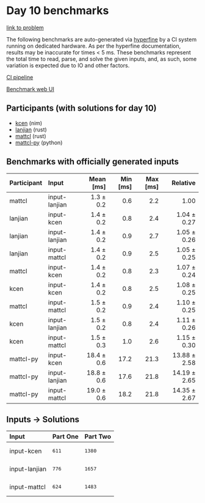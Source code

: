 # Day 10 benchmarks

[link to problem](https://adventofcode.com/2024/day/10)

The following benchmarks are auto-generated via
[hyperfine](https://github.com/sharkdp/hyperfine) by a CI system running on
dedicated hardware. As per the hyperfine documentation, results may be
inaccurate for times < 5 ms. These benchmarks represent the total time to read,
parse, and solve the given inputs, and, as such, some variation is expected due
to IO and other factors.

[CI pipeline](http://ci.papercode.net:8080/teams/main/pipelines/aoc2024)

[Benchmark web UI](https://aoc.ancalagon.black)


## Participants (with solutions for day 10)

- [kcen](https://github.com/kcen/aoc2024) (nim)
- [lanjian](https://github.com/lanjian/aoc-2024) (rust)
- [mattcl](https://github.com/mattcl/aoc2024) (rust)
- [mattcl-py](https://github.com/mattcl/aoc2024-py) (python)


## Benchmarks with officially generated inputs

| Participant | Input | Mean [ms] | Min [ms] | Max [ms] | Relative |
|:---|:---|---:|---:|---:|---:|
| mattcl | input-lanjian | 1.3 ± 0.2 | 0.6 | 2.2 | 1.00 |
| lanjian | input-kcen | 1.4 ± 0.2 | 0.8 | 2.4 | 1.04 ± 0.27 |
| lanjian | input-lanjian | 1.4 ± 0.2 | 0.9 | 2.7 | 1.05 ± 0.26 |
| lanjian | input-mattcl | 1.4 ± 0.2 | 0.9 | 2.5 | 1.05 ± 0.25 |
| mattcl | input-kcen | 1.4 ± 0.2 | 0.8 | 2.3 | 1.07 ± 0.24 |
| kcen | input-kcen | 1.4 ± 0.2 | 0.8 | 2.5 | 1.08 ± 0.25 |
| mattcl | input-mattcl | 1.5 ± 0.2 | 0.9 | 2.4 | 1.10 ± 0.25 |
| kcen | input-lanjian | 1.5 ± 0.2 | 0.8 | 2.4 | 1.11 ± 0.26 |
| kcen | input-mattcl | 1.5 ± 0.3 | 1.0 | 2.6 | 1.15 ± 0.30 |
| mattcl-py | input-kcen | 18.4 ± 0.6 | 17.2 | 21.3 | 13.88 ± 2.58 |
| mattcl-py | input-lanjian | 18.8 ± 0.6 | 17.6 | 21.8 | 14.19 ± 2.65 |
| mattcl-py | input-mattcl | 19.0 ± 0.6 | 18.2 | 21.8 | 14.35 ± 2.67 |


## Inputs -> Solutions

| Input | Part One | Part Two |
|:---|:---|:---|
|input-kcen|<pre>611</pre>|<pre>1380</pre>|
|input-lanjian|<pre>776</pre>|<pre>1657</pre>|
|input-mattcl|<pre>624</pre>|<pre>1483</pre>|